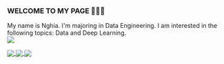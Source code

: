 ### WELCOME TO MY PAGE 👋👋👋
My name is Nghia. I'm majoring in Data Engineering. I am interested in the following topics: Data and Deep Learning.
<a href="https://github.com/HuuNghia1406/Python-for-Data-Analyst.git">  
<img align="center" src="https://github-readme-stats.vercel.app/api/pin/?username=HuuNghia1406&repo=Python-for-Data-Analyst&theme=radical" />
</a>

<a href="https://github.com/HuuNghia1406/Data_Mining.git">
  <!-- Change the `github-readme-stats.anuraghazra1.vercel.app` to `github-readme-stats.vercel.app`  -->
  <img align="center" src="https://github-readme-stats.anuraghazra1.vercel.app/api/pin/?username=HuuNghia1406&repo=Data_Mining&theme=merko" />
</a>


<a href="https://github.com/HuuNghia1406/Recommened-System.git">
  <!-- Change the `github-readme-stats.anuraghazra1.vercel.app` to `github-readme-stats.vercel.app`  -->
  <img align="center" src="https://github-readme-stats.anuraghazra1.vercel.app/api/pin/?username=HuuNghia1406&repo=Recommened-System&theme=gruvbox" />
</a>   

<a href="https://github.com/HuuNghia1406/Data_Warehouse.git">
  <!-- Change the `github-readme-stats.anuraghazra1.vercel.app` to `github-readme-stats.vercel.app`  -->
  <img align="center" src="https://github-readme-stats.anuraghazra1.vercel.app/api/pin/?username=HuuNghia1406&repo=Data_Warehouse&theme=dark" />
</a>
